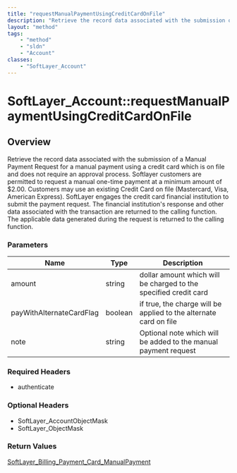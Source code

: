 ```yaml
---
title: "requestManualPaymentUsingCreditCardOnFile"
description: "Retrieve the record data associated with the submission of a Manual Payment Request for a manual payment using a credit... "
layout: "method"
tags:
    - "method"
    - "sldn"
    - "Account"
classes:
    - "SoftLayer_Account"
---
```

# SoftLayer_Account::requestManualPaymentUsingCreditCardOnFile
## Overview 
Retrieve the record data associated with the submission of a Manual Payment Request for a manual payment using a credit card which is on file and does not require an approval process.  Softlayer customers are permitted to request a manual one-time payment at a minimum amount of $2.00.  Customers may use an existing Credit Card on file (Mastercard, Visa, American Express).  SoftLayer engages the credit card financial institution to submit the payment request.  The financial institution's response and other data associated with the transaction are returned to the calling function.  The applicable data generated during the request is returned to the calling function. 

### Parameters 
|Name | Type | Description |
| --- | --- | --- |
|amount| string| dollar amount which will be charged to the specified credit card|
|payWithAlternateCardFlag| boolean| if true, the charge will be applied to the alternate card on file|
|note| string| Optional note which will be added to the manual payment request|


### Required Headers
* authenticate

### Optional Headers
* SoftLayer_AccountObjectMask
* SoftLayer_ObjectMask

### Return Values
<a href='/reference/datatypes/SoftLayer_Billing_Payment_Card_ManualPayment'>SoftLayer_Billing_Payment_Card_ManualPayment </a>

